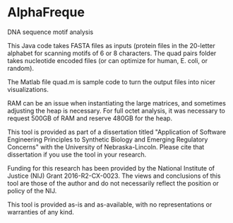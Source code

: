 # AlphaFreque
DNA sequence motif analysis

This Java code takes FASTA files as inputs (protein files in the 20-letter alphabet for scanning motifs of 6 or 8 characters. The quad pairs folder takes nucleotide encoded files (or can optimize for human, E. coli, or random).

The Matlab file quad.m is sample code to turn the output files into nicer visualizations.

RAM can be an issue when instantiating the large matrices, and sometimes adjusting the heap is necessary. For full octet analysis, it was necessary to request 500GB of RAM and reserve 480GB for the heap.

This tool is provided as part of a dissertation titled "Application of Software Engineering Principles to Synthetic Biology and Emerging Regulatory Concerns" with the University of Nebraska-Lincoln. Please cite that dissertation if you use the tool in your research.

Funding for this research has been provided by the National Institute of Justice (NIJ) Grant 2016-R2-CX-0023. The views and conclusions of this tool are those of the author and do not necessarily reflect the position or policy of the NIJ.

This tool is provided as-is and as-available, with no representations or warranties of any kind.
